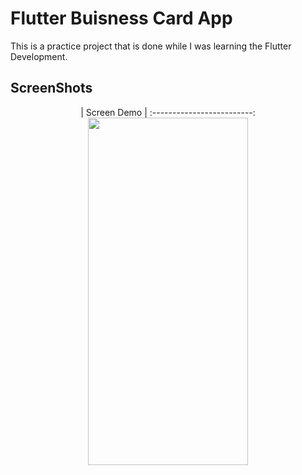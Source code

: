 # Flutter Buisness Card App

This is a practice project that is done while I was learning the Flutter Development.

## ScreenShots

<div align="center">

  |       Screen Demo       |
  :-------------------------:
  <img src="https://user-images.githubusercontent.com/70791507/214069482-126a1176-b0d1-41ac-a6db-aa9d817b23a1.jpg" height="556" width="256">

</div>
